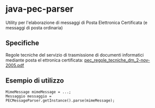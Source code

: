 # java-pec-parser
Utility per l'elaborazione di messaggi di Posta Elettronica Certificata (e messaggi di posta ordinaria)

## Specifiche
Regole tecniche del servizio di trasmissione di documenti informatici mediante posta el ettronica certificata: 
[pec_regole_tecniche_dm_2-nov-2005.pdf](http://www.agid.gov.it/sites/default/files/leggi_decreti_direttive/pec_regole_tecniche_dm_2-nov-2005.pdf)

## Esempio di utilizzo
    MimeMessage mimeMessage = ...;
    Messaggio messaggio = PECMessageParser.getInstance().parse(mimeMessage);
